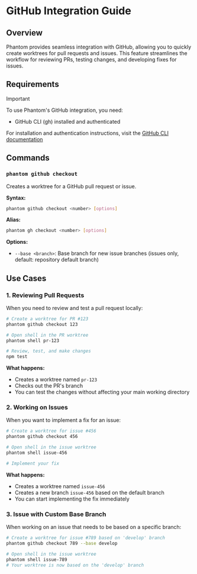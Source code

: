 # GitHub Integration Guide

## Overview

Phantom provides seamless integration with GitHub, allowing you to quickly create worktrees for pull requests and issues. This feature streamlines the workflow for reviewing PRs, testing changes, and developing fixes for issues.

## Requirements

> [!IMPORTANT]  
> To use Phantom's GitHub integration, you need:
> - GitHub CLI (gh) installed and authenticated
> 
> For installation and authentication instructions, visit the [GitHub CLI documentation](https://cli.github.com/manual/)

## Commands

### `phantom github checkout`

Creates a worktree for a GitHub pull request or issue.

**Syntax:**
```bash
phantom github checkout <number> [options]
```

**Alias:**
```bash
phantom gh checkout <number> [options]
```

**Options:**
- `--base <branch>`: Base branch for new issue branches (issues only, default: repository default branch)

## Use Cases

### 1. Reviewing Pull Requests

When you need to review and test a pull request locally:

```bash
# Create a worktree for PR #123
phantom github checkout 123

# Open shell in the PR worktree
phantom shell pr-123

# Review, test, and make changes
npm test
```

**What happens:**
- Creates a worktree named `pr-123`
- Checks out the PR's branch
- You can test the changes without affecting your main working directory

### 2. Working on Issues

When you want to implement a fix for an issue:

```bash
# Create a worktree for issue #456
phantom github checkout 456

# Open shell in the issue worktree
phantom shell issue-456

# Implement your fix
```

**What happens:**
- Creates a worktree named `issue-456`
- Creates a new branch `issue-456` based on the default branch
- You can start implementing the fix immediately

### 3. Issue with Custom Base Branch

When working on an issue that needs to be based on a specific branch:

```bash
# Create a worktree for issue #789 based on 'develop' branch
phantom github checkout 789 --base develop

# Open shell in the issue worktree
phantom shell issue-789
# Your worktree is now based on the 'develop' branch
```